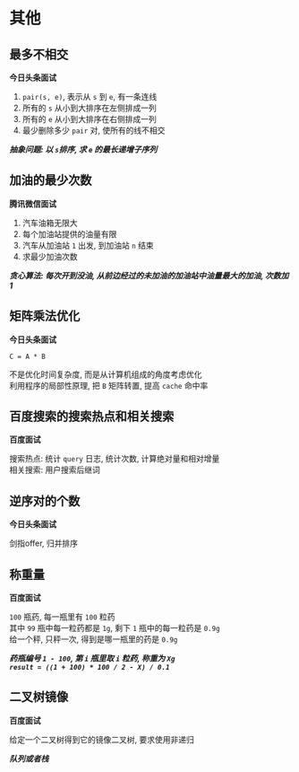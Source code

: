 # 其他

## 最多不相交

**今日头条面试** 

1. `pair(s, e)`, 表示从 `s` 到 `e`, 有一条连线
2. 所有的 `s` 从小到大排序在左侧排成一列
3. 所有的 `e` 从小到大排序在右侧排成一列
4. 最少删除多少 `pair` 对, 使所有的线不相交  
 
***抽象问题: 以 `s`排序, 求 `e` 的最长递增子序列***

## 加油的最少次数

**腾讯微信面试**

1. 汽车油箱无限大
2. 每个加油站提供的油量有限
3. 汽车从加油站 `1` 出发, 到加油站 `n` 结束
4. 求最少加油次数

***贪心算法: 每次开到没油, 从前边经过的未加油的加油站中油量最大的加油, 次数加 1***

## 矩阵乘法优化

**今日头条面试**  

`C = A * B`  

不是优化时间复杂度, 而是从计算机组成的角度考虑优化  
利用程序的局部性原理, 把 `B` 矩阵转置, 提高 `cache` 命中率

## 百度搜索的搜索热点和相关搜索

**百度面试**  

搜索热点: 统计 `query` 日志, 统计次数, 计算绝对量和相对增量   
相关搜索: 用户搜索后继词

## 逆序对的个数

**今日头条面试**  
 
剑指offer, 归并排序

## 称重量

**百度面试**  

`100` 瓶药, 每一瓶里有 `100` 粒药  
 其中 `99` 瓶中每一粒药都是 `1g`, 剩下 `1` 瓶中的每一粒药是 `0.9g`   
 给一个秤, 只秤一次, 得到是哪一瓶里的药是 `0.9g`   
 
 ***药瓶编号 `1 - 100`, 第 `i` 瓶里取 `i` 粒药, 称重为 `Xg`***   
 ***`result = ((1 + 100) * 100 / 2 - X) / 0.1`***
 
## 二叉树镜像

**百度面试**

给定一个二叉树得到它的镜像二叉树, 要求使用非递归   

***队列或者栈***




